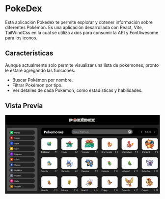 # PokeDex

Esta aplicación Pokedex te permite explorar y obtener información sobre diferentes Pokémon. Es una aplicación desarrollada con React, Vite, TailWindCss en la cual se utiliza axios para consumir la API y FontAwesome para los iconos.

## Características

Aunque actualmente solo permite visualizar una lista de pokemones, pronto le estaré agregando las funciones:

- Buscar Pokémon por nombre.
- Filtrar Pokémon por tipo.
- Ver detalles de cada Pokémon, como estadísticas y habilidades.

## Vista Previa
![Alt text](image-1.png)